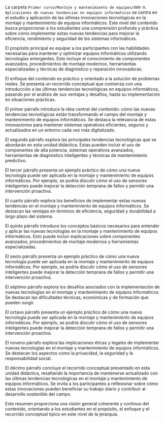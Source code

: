 La carpeta `Primer curso/Montaje y mantenimiento de equipos/009-9. Aplicaciones de nuevas tendencias en equipos informaticos` se centra en el estudio y aplicación de las últimas innovaciones tecnológicas en la montaje y mantenimiento de equipos informáticos. Este nivel del contenido busca proporcionar a los estudiantes una comprensión profunda y práctica sobre cómo implementar estas nuevas tendencias para mejorar la eficiencia, rendimiento y seguridad de los sistemas informáticos.

El propósito principal es equipar a los participantes con las habilidades necesarias para mantener y optimizar equipos informáticos utilizando tecnologías emergentes. Esto incluye el conocimiento de componentes avanzados, procedimientos de montaje modernos, herramientas especializadas y técnicas de diagnóstico y reparación innovadoras.

El enfoque del contenido es práctico y orientado a la solución de problemas reales. Se presenta un recorrido conceptual que comienza con una introducción a las últimas tendencias tecnológicas en equipos informáticos, pasando por el análisis de sus ventajas y desafíos, hasta su implementación en situaciones prácticas.

El primer párrafo introduce la idea central del contenido: cómo las nuevas tendencias tecnológicas están transformando el campo del montaje y mantenimiento de equipos informáticos. Se destaca la relevancia de estas innovaciones para mantener sistemas operativos eficientes, seguros y actualizados en un entorno cada vez más digitalizado.

El segundo párrafo explora las principales tendencias tecnológicas que se abordarán en esta unidad didáctica. Estas pueden incluir el uso de componentes de alta potencia, sistemas operativos avanzados, herramientas de diagnóstico inteligentes y técnicas de mantenimiento predictivo.

El tercer párrafo presenta un ejemplo práctico de cómo una nueva tecnología puede ser aplicada en la montaje y mantenimiento de equipos informáticos. Por ejemplo, se podría discutir cómo el uso de sensores inteligentes puede mejorar la detección temprana de fallos y permitir una intervención proactiva.

El cuarto párrafo explora los beneficios de implementar estas nuevas tendencias en el montaje y mantenimiento de equipos informáticos. Se destacan las ventajas en términos de eficiencia, seguridad y durabilidad a largo plazo del sistema.

El quinto párrafo introduce los conceptos básicos necesarios para entender y aplicar las nuevas tecnologías en la montaje y mantenimiento de equipos informáticos. Esto puede incluir explicaciones sobre componentes avanzados, procedimientos de montaje modernos y herramientas especializadas.

El sexto párrafo presenta un ejemplo práctico de cómo una nueva tecnología puede ser aplicada en la montaje y mantenimiento de equipos informáticos. Por ejemplo, se podría discutir cómo el uso de sensores inteligentes puede mejorar la detección temprana de fallos y permitir una intervención proactiva.

El séptimo párrafo explora los desafíos asociados con la implementación de nuevas tecnologías en el montaje y mantenimiento de equipos informáticos. Se destacan las dificultades técnicas, económicas y de formación que pueden surgir.

El octavo párrafo presenta un ejemplo práctico de cómo una nueva tecnología puede ser aplicada en la montaje y mantenimiento de equipos informáticos. Por ejemplo, se podría discutir cómo el uso de sensores inteligentes puede mejorar la detección temprana de fallos y permitir una intervención proactiva.

El noveno párrafo explora las implicaciones éticas y legales de implementar nuevas tecnologías en el montaje y mantenimiento de equipos informáticos. Se destacan los aspectos como la privacidad, la seguridad y la responsabilidad social.

El décimo párrafo concluye el recorrido conceptual presentado en esta unidad didáctica, resaltando la importancia de mantenerse actualizado con las últimas tendencias tecnológicas en el montaje y mantenimiento de equipos informáticos. Se invita a los participantes a reflexionar sobre cómo estas innovaciones pueden beneficiar su trabajo diario y contribuir al desarrollo sostenible del campo.

Este resumen proporciona una visión general coherente y continuo del contenido, orientando a los estudiantes en el propósito, el enfoque y el recorrido conceptual típico en este nivel de la jerarquía.
